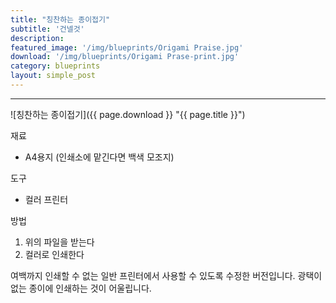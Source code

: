 ```yaml
---
title: "칭찬하는 종이접기"
subtitle: '건넬것'
description:
featured_image: '/img/blueprints/Origami Praise.jpg'
download: '/img/blueprints/Origami Prase-print.jpg'
category: blueprints
layout: simple_post
---
```


***

![칭찬하는 종이접기]({{ page.download }} "{{ page.title }}")

재료
* A4용지 (인쇄소에 맡긴다면 백색 모조지)

도구
* 컬러 프린터

방법

1. 위의 파일을 받는다
2. 컬러로 인쇄한다

여백까지 인쇄할 수 없는 일반 프린터에서 사용할 수 있도록 수정한 버전입니다. 광택이 없는 종이에 인쇄하는 것이 어울립니다.
